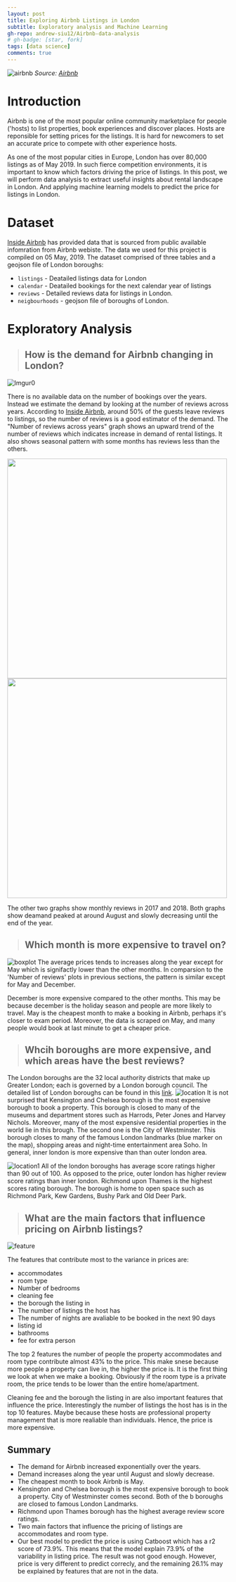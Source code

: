 ```yaml
---
layout: post
title: Exploring Airbnb Listings in London
subtitle: Exploratory analysis and Machine Learning
gh-repo: andrew-siu12/Airbnb-data-analysis
# gh-badge: [star, fork]
tags: [data science]
comments: true
---
```


![airbnb](https://a0.muscache.com/im/pictures/91c33d06-c95b-46e5-819d-f05671225bc6.jpg?aki_policy=xx_large)
*Source: [Airbnb](https://www.airbnb.co.uk/rooms/17569968?location=London%2C%20United%20Kingdom&_set_bev_on_new_domain=1559511782_3PA3AEi93KyZ9PKJ&source_impression_id=p3_1560609696_TLDyoWw94YlR44Ry)*

# Introduction

Airbnb is one of the most popular online community marketplace for people ('hosts) to list properties, book experiences and discover places. Hosts are reponsible for setting prices for the listings. It is hard for newcomers to set an accurate price to compete with other experience hosts. 

As one of the most popular cities in Europe, London has over 80,000 listings as of May 2019. In such fierce competition environments, it is important to know which factors driving the price of listings. In this post, we will perform data analysis to extract useful insights about rental landscape in London. And applying machine learning models to predict the price for listings in London. 


# Dataset

[Inside Airbnb](http://insideairbnb.com/get-the-data.html) has provided data that is sourced from public available infomration from Airbnb webiste. The data we used for this project is compiled on 05 May, 2019. The dataset comprised of three tables and a geojson file of London boroughs:
* `listings` - Deatailed listings data for London
* `calendar` - Deatailed bookings for the next calendar year of listings
* `reviews` - Detailed reviews data for listings in London.
* `neigbourhoods` - geojson file of boroughs of London.

# Exploratory Analysis

> ## How is the demand for Airbnb changing in London?

![Imgur0](https://i.imgur.com/yyEVCyu.png)

There is no available data on the number of bookings over the years. Instead we estimate the demand by looking at the number of reviews across years. According to [Inside Airbnb](http://insideairbnb.com/about.html), around 50% of the guests leave reviews to listings, so the number of reviews is a good estimator of the demand.  The "Number of reviews across years" graph shows an upward trend of the number of reviews which indicates increase in demand of rental listings. It also shows seasonal pattern with some months has reviews less than the others.

<img src="https://i.imgur.com/4PXvH0A.png" width="500" />
<img src="https://i.imgur.com/sTNu3kI.png" width="500" /> 

The other two graphs show monthly reviews in 2017 and 2018. Both graphs show deamand peaked at around August and slowly decreasing until the end of the year. 

>  ## Which month is more expensive to travel on?

![boxplot](https://i.imgur.com/P0j31Zx.png)
The average prices tends to increases along the year except for May which is signifactly lower than the other months. In comparsion to the 'Number of reviews' plots in previous sections, the pattern is similar except for May and December. 

December is more expensive compared to the other months. This may be because december is the holiday season and people are more likely to travel. May is the cheapest month to make a booking in Airbnb, perhaps it's closer to exam period. Moreover, the data is scraped on May, and many people would book at last minute to get a cheaper price.


> ## Whcih boroughs are more expensive, and which areas have the best reviews?

The London boroughs are the 32 local authority districts that make up Greater London; each is governed by a London borough council. The detailed list of London boroughs can be found in this [link](https://en.wikipedia.org/wiki/List_of_London_boroughs).
![location](https://i.imgur.com/zaDakuw.png)
It is not surprised that Kensington and Chelsea borough is the most expensive borough to book a property. This borough is closed to many of the museums and department stores such as Harrods, Peter Jones and Harvey Nichols. Moreover, many of the most expensive residential properties in the world lie in this brough. The second one is the City of Westminster. This borough closes to many of the famous London landmarks (blue marker on the map), shopping areas and night-time entertainment area Soho. In general, inner london is more expensive than than outer london area.

![location1](https://i.imgur.com/w3G784r.png)
All of the london boroughs has average score ratings higher than 90 out of 100. As opposed to the price, outer london has higher review score ratings than inner london. Richmond upon Thames is the highest scores rating borough. The borough is home to open space such as Richmond Park, Kew Gardens, Bushy Park and Old Deer Park.

> ## What are the main factors that influence pricing on Airbnb listings?

![feature](https://i.imgur.com/QRe4iWm.png)

The features that contribute most to the variance in prices are:

* accommodates             
* room type                 
* Number of bedrooms                   
* cleaning fee               
* the borough the listing in   
* The number of listings the host has 
* The number of nights are avaliable to be booked in the next 90 days                        
* listing id   
* bathrooms  
* fee for extra person    

The top 2 features the number of people the property accommodates and room type contribute almost 43% to the price. This make snese because more people a property can live in, the higher the price is. It is the first thing we look at when we make a booking. Obviously if the room type is a private room, the price tends to be lower than the entire home/apartment.  

Cleaning fee and the borough the listing in are also important features that influence the price. Interestingly the number of listings the host has is in the top 10 features. Maybe because these hosts are professional property management that is more realiable than individuals. Hence, the price is more expensive.  

## Summary

* The demand for Airbnb increased exponentially over the years.
* Demand increases along the year until August and slowly decrease.
* The cheapest month to book Airbnb is May.
* Kensington and Chelsea borough is the most expensive borough to book a property. City of Westminster comes second. Both of the     b  boroughs are closed to famous London Landmarks.
* Richmond upon Thames borough has the highest average review score ratings. 
* Two main factors that influence the pricing of listings are accommodates and room type.  
* Our best model to predict the price is using Catboost which has a r2 score of 73.9%. This means that the model explain 73.9% of the     variability in listing price. The result was not good enough. However, price is very different to predict correcly, and the remaining   26.1% may be explained by features that are not in the data.


